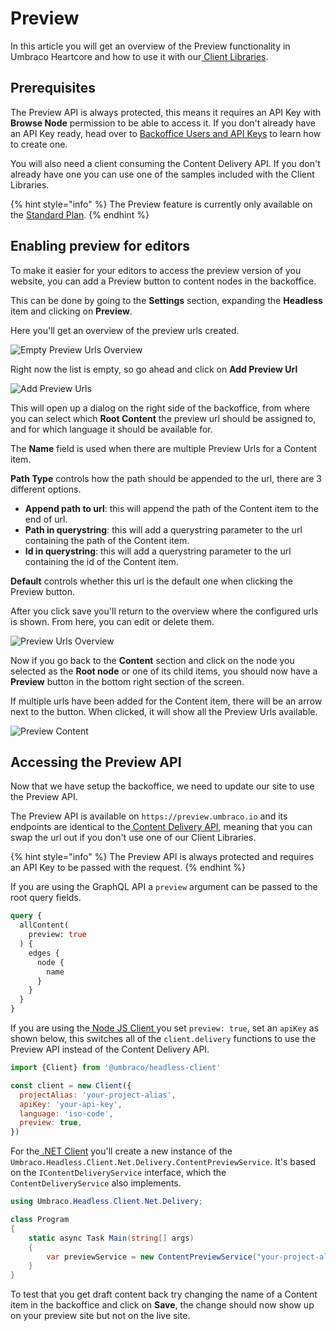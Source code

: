 # Preview

In this article you will get an overview of the Preview functionality in Umbraco Heartcore and how to use it with our[ Client Libraries](../client-libraries/).

## Prerequisites

The Preview API is always protected, this means it requires an API Key with **Browse Node** permission to be able to access it. If you don't already have an API Key ready, head over to [Backoffice Users and API Keys](backoffice-users-and-api-keys.md) to learn how to create one.

You will also need a client consuming the Content Delivery API. If you don't already have one you can use one of the samples included with the Client Libraries.

{% hint style="info" %}
The Preview feature is currently only available on the [Standard Plan](https://umbraco.com/umbraco-heartcore-pricing/).
{% endhint %}

## Enabling preview for editors

To make it easier for your editors to access the preview version of you website, you can add a Preview button to content nodes in the backoffice.

This can be done by going to the **Settings** section, expanding the **Headless** item and clicking on **Preview**.

Here you'll get an overview of the preview urls created.

![Empty Preview Urls Overview](images/empty-preview-urls-overview.png)

Right now the list is empty, so go ahead and click on **Add Preview Url**

![Add Preview Urls](images/add-preview-url.png)

This will open up a dialog on the right side of the backoffice, from where you can select which **Root Content** the preview url should be assigned to, and for which language it should be available for.

The **Name** field is used when there are multiple Preview Urls for a Content item.

**Path Type** controls how the path should be appended to the url, there are 3 different options.

* **Append path to url**: this will append the path of the Content item to the end of url.
* **Path in querystring**: this will add a querystring parameter to the url containing the path of the Content item.
* **Id in querystring**: this will add a querystring parameter to the url containing the id of the Content item.

**Default** controls whether this url is the default one when clicking the Preview button.

After you click save you'll return to the overview where the configured urls is shown. From here, you can edit or delete them.

![Preview Urls Overview](images/preview-urls-overview.png)

Now if you go back to the **Content** section and click on the node you selected as the **Root node** or one of its child items, you should now have a **Preview** button in the bottom right section of the screen.

If multiple urls have been added for the Content item, there will be an arrow next to the button. When clicked, it will show all the Preview Urls available.

![Preview Content](images/preview-button.png)

## Accessing the Preview API

Now that we have setup the backoffice, we need to update our site to use the Preview API.

The Preview API is available on `https://preview.umbraco.io` and its endpoints are identical to the[ Content Delivery API](../api-documentation/content-delivery/), meaning that you can swap the url out if you don't use one of our Client Libraries.

{% hint style="info" %}
The Preview API is always protected and requires an API Key to be passed with the request.
{% endhint %}

If you are using the GraphQL API a `preview` argument can be passed to the root query fields.

```graphql
query {
  allContent(
    preview: true
  ) {
    edges {
      node {
        name
      }
    }
  }
}
```

If you are using the[ Node JS Client ](../client-libraries/node-js.md)you set `preview: true`, set an `apiKey` as shown below, this switches all of the `client.delivery` functions to use the Preview API instead of the Content Delivery API.

```javascript
import {Client} from '@umbraco/headless-client'

const client = new Client({
  projectAlias: 'your-project-alias',
  apiKey: 'your-api-key',
  language: 'iso-code',
  preview: true,
})
```

For the[ .NET Client](../client-libraries/dot-net-core/) you'll create a new instance of the `Umbraco.Headless.Client.Net.Delivery.ContentPreviewService`. It's based on the `IContentDeliveryService` interface, which the `ContentDeliveryService` also implements.

```csharp
using Umbraco.Headless.Client.Net.Delivery;

class Program
{
    static async Task Main(string[] args)
    {
        var previewService = new ContentPreviewService("your-project-alias", "your-api-key");
    }
}
```

To test that you get draft content back try changing the name of a Content item in the backoffice and click on **Save**, the change should now show up on your preview site but not on the live site.
